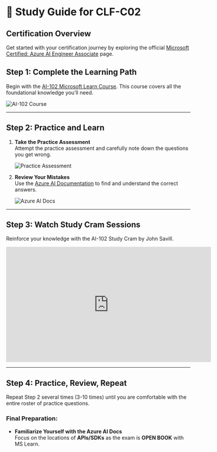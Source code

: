 # 📘 Study Guide for CLF-C02

## Certification Overview
Get started with your certification journey by exploring the official [Microsoft Certified: Azure AI Engineer Associate](https://learn.microsoft.com/en-us/credentials/certifications/azure-ai-engineer/?practice-assessment-type=certification#certification-resources) page. 

## Step 1: Complete the Learning Path

Begin with the [AI-102 Microsoft Learn Course](https://learn.microsoft.com/en-us/training/courses/ai-102t00). This course covers all the foundational knowledge you’ll need.

![AI-102 Course](https://github.com/user-attachments/assets/d64ce8f0-ba6f-498d-a5cf-44e42531dfaf)

---

## Step 2: Practice and Learn

1. **Take the Practice Assessment**  
   Attempt the practice assessment and carefully note down the questions you get wrong.

   ![Practice Assessment](https://github.com/user-attachments/assets/a2277497-c659-4fd0-af94-1c6c2aed2c36)

2. **Review Your Mistakes**  
   Use the [Azure AI Documentation](https://learn.microsoft.com/en-us/azure/?product=ai-machine-learning) to find and understand the correct answers.

   ![Azure AI Docs](https://github.com/user-attachments/assets/288bdd99-b0f2-42a2-aa0e-15551f9c61f9)

---

## Step 3: Watch Study Cram Sessions

Reinforce your knowledge with the AI-102 Study Cram by John Savill.

<iframe width="560" height="315" src="https://www.youtube.com/embed/I7fdWafTcPY?si=mx-5xey68T8NLRDS" title="YouTube video player" frameborder="0" allow="accelerometer; autoplay; clipboard-write; encrypted-media; gyroscope; picture-in-picture; web-share" referrerpolicy="strict-origin-when-cross-origin" allowfullscreen></iframe>

---

## Step 4: Practice, Review, Repeat

Repeat Step 2 several times (3-10 times) until you are comfortable with the entire roster of practice questions.

### Final Preparation:
- **Familiarize Yourself with the Azure AI Docs**  
  Focus on the locations of **APIs/SDKs** as the exam is **OPEN BOOK** with MS Learn.
